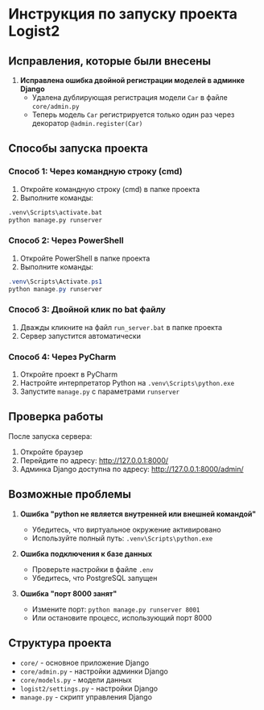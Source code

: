 # Инструкция по запуску проекта Logist2

## Исправления, которые были внесены

1. **Исправлена ошибка двойной регистрации моделей в админке Django**
   - Удалена дублирующая регистрация модели `Car` в файле `core/admin.py`
   - Теперь модель `Car` регистрируется только один раз через декоратор `@admin.register(Car)`

## Способы запуска проекта

### Способ 1: Через командную строку (cmd)
1. Откройте командную строку (cmd) в папке проекта
2. Выполните команды:
```cmd
.venv\Scripts\activate.bat
python manage.py runserver
```

### Способ 2: Через PowerShell
1. Откройте PowerShell в папке проекта
2. Выполните команды:
```powershell
.venv\Scripts\Activate.ps1
python manage.py runserver
```

### Способ 3: Двойной клик по bat файлу
1. Дважды кликните на файл `run_server.bat` в папке проекта
2. Сервер запустится автоматически

### Способ 4: Через PyCharm
1. Откройте проект в PyCharm
2. Настройте интерпретатор Python на `.venv\Scripts\python.exe`
3. Запустите `manage.py` с параметрами `runserver`

## Проверка работы

После запуска сервера:
1. Откройте браузер
2. Перейдите по адресу: http://127.0.0.1:8000/
3. Админка Django доступна по адресу: http://127.0.0.1:8000/admin/

## Возможные проблемы

1. **Ошибка "python не является внутренней или внешней командой"**
   - Убедитесь, что виртуальное окружение активировано
   - Используйте полный путь: `.venv\Scripts\python.exe`

2. **Ошибка подключения к базе данных**
   - Проверьте настройки в файле `.env`
   - Убедитесь, что PostgreSQL запущен

3. **Ошибка "порт 8000 занят"**
   - Измените порт: `python manage.py runserver 8001`
   - Или остановите процесс, использующий порт 8000

## Структура проекта

- `core/` - основное приложение Django
- `core/admin.py` - настройки админки Django
- `core/models.py` - модели данных
- `logist2/settings.py` - настройки Django
- `manage.py` - скрипт управления Django

